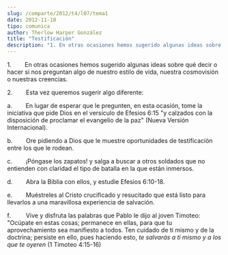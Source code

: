 ```yaml
---
slug: /comparte/2012/t4/l07/tema1
date: 2012-11-10
tipo: comunica
author: Therlow Harper González
title: "Testificación"
description: "1. En otras ocasiones hemos sugerido algunas ideas sobre qué decir o hacer si  nos preguntan algo de nuestro estilo de vida, nuestra cosmovisión o nuestras  creencias. 2. Esta vez queremos sugerir algo diferente: a. En lugar de esperar  que le pregunten, en esta ocasión, tome ..."
---
```


1.        En otras ocasiones hemos sugerido algunas ideas sobre qué decir o hacer si nos preguntan algo de nuestro estilo de vida, nuestra cosmovisión o nuestras creencias.

2.        Esta vez queremos sugerir algo diferente:

a.        En lugar de esperar que le pregunten, en esta ocasión, tome la iniciativa que pide Dios en el versículo de Efesios 6:15 "y calzados con la disposición de proclamar el evangelio de la paz" (Nueva Versión Internacional).

b.        Ore pidiendo a Dios que le muestre oportunidades de testificación entre los que le rodean.

c.        ¡Póngase los zapatos! y salga a buscar a otros soldados que no entienden con claridad el tipo de batalla en la que están inmersos.

d.        Abra la Biblia con ellos, y estudie Efesios 6:10-18.

e.        Muéstreles al Cristo crucificado y resucitado que está listo para llevarlos a una maravillosa experiencia de salvación.

f.         Vive y disfruta las palabras que Pablo le dijo al joven Timoteo: "Ocúpate en estas cosas; permanece en ellas, para que tu aprovechamiento sea manifiesto a todos. Ten cuidado de ti mismo y de la doctrina; persiste en ello, pues haciendo esto, _te salvarás a ti mismo y a los que te oyeren_ (1 Timoteo 4:15-16)
